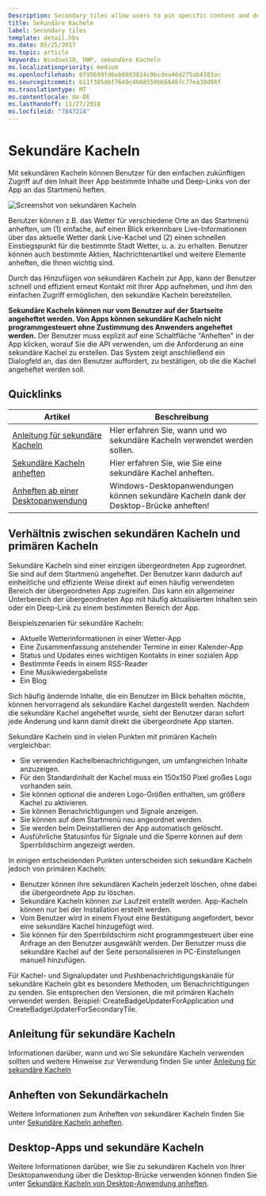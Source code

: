 ```yaml
---
Description: Secondary tiles allow users to pin specific content and deep links from your app onto their Start menu, providing easy future access to the content within your app.
title: Sekundäre Kacheln
label: Secondary tiles
template: detail.hbs
ms.date: 05/25/2017
ms.topic: article
keywords: Windows10, UWP, sekundäre Kacheln
ms.localizationpriority: medium
ms.openlocfilehash: 0f95699fd6eb0803824c9bcdea46d275ab4383ac
ms.sourcegitcommit: b11f305dbf7649c4b68550b666487c77ea30d98f
ms.translationtype: MT
ms.contentlocale: de-DE
ms.lasthandoff: 11/27/2018
ms.locfileid: "7847214"
---
```

# <a name="secondary-tiles"></a>Sekundäre Kacheln


Mit sekundären Kacheln können Benutzer für den einfachen zukünftigen Zugriff auf den Inhalt Ihrer App bestimmte Inhalte und Deep-Links von der App an das Startmenü heften.

![Screenshot von sekundären Kacheln](images/secondarytiles.png)

Benutzer können z.B. das Wetter für verschiedene Orte an das Startmenü anheften, um (1) einfache, auf einen Blick erkennbare Live-Informationen über das aktuelle Wetter dank Live-Kachel und (2) einen schnellen Einstiegspunkt für die bestimmte Stadt Wetter, u. a. zu erhalten. Benutzer können auch bestimmte Aktien, Nachrichtenartikel und weitere Elemente anheften, die Ihnen wichtig sind.

Durch das Hinzufügen von sekundären Kacheln zur App, kann der Benutzer schnell und effizient erneut Kontakt mit Ihrer App aufnehmen, und ihm den einfachen Zugriff ermöglichen, den sekundäre Kacheln bereitstellen.

**Sekundäre Kacheln können nur vom Benutzer auf der Startseite angeheftet werden. Von Apps können sekundäre Kacheln nicht programmgesteuert ohne Zustimmung des Anwenders angeheftet werden.** Der Benutzer muss explizit auf eine Schaltfläche "Anheften" in der App klicken, worauf Sie die API verwenden, um die Anforderung an eine sekundäre Kachel zu erstellen. Das System zeigt anschließend ein Dialogfeld an, das den Benutzer auffordert, zu bestätigen, ob die die Kachel angeheftet werden soll.

## <a name="quick-links"></a>Quicklinks

| Artikel | Beschreibung |
| --- | --- |
| [Anleitung für sekundäre Kacheln](secondary-tiles-guidance.md) | Hier erfahren Sie, wann und wo sekundäre Kacheln verwendet werden sollen. |
| [Sekundäre Kacheln anheften](secondary-tiles-pinning.md) | Hier erfahren Sie, wie Sie eine sekundäre Kachel anheften. |
| [Anheften ab einer Desktopanwendung](secondary-tiles-desktop-pinning.md) | Windows-Desktopanwendungen können sekundäre Kacheln dank der Desktop-Brücke anheften! |


## <a name="secondary-tiles-in-relation-to-primary-tiles"></a>Verhältnis zwischen sekundären Kacheln und primären Kacheln

Sekundäre Kacheln sind einer einzigen übergeordneten App zugeordnet. Sie sind auf dem Startmenü angeheftet. Der Benutzer kann dadurch auf einheitliche und effiziente Weise direkt auf einen häufig verwendeten Bereich der übergeordneten App zugreifen. Das kann ein allgemeiner Unterbereich der übergeordneten App mit häufig aktualisierten Inhalten sein oder ein Deep-Link zu einem bestimmten Bereich der App.

Beispielszenarien für sekundäre Kacheln:

* Aktuelle Wetterinformationen in einer Wetter-App
* Eine Zusammenfassung anstehender Termine in einer Kalender-App
* Status und Updates eines wichtigen Kontakts in einer sozialen App
* Bestimmte Feeds in einem RSS-Reader
* Eine Musikwiedergabeliste
* Ein Blog

Sich häufig ändernde Inhalte, die ein Benutzer im Blick behalten möchte, können hervorragend als sekundäre Kachel dargestellt werden. Nachdem die sekundäre Kachel angeheftet wurde, sieht der Benutzer daran sofort jede Änderung und kann damit direkt die übergeordnete App starten.

Sekundäre Kacheln sind in vielen Punkten mit primären Kacheln vergleichbar:

* Sie verwenden Kachelbenachrichtigungen, um umfangreichen Inhalte anzuzeigen.
* Für den Standardinhalt der Kachel muss ein 150x150 Pixel großes Logo vorhanden sein.
* Sie können optional die anderen Logo-Größen enthalten, um größere Kachel zu aktivieren.
* Sie können Benachrichtigungen und Signale anzeigen.
* Sie können auf dem Startmenü neu angeordnet werden.
* Sie werden beim Deinstallieren der App automatisch gelöscht.
* Ausführliche Statusinfos für Signale und die Sperre können auf dem Sperrbildschirm angezeigt werden.

In einigen entscheidenden Punkten unterscheiden sich sekundäre Kacheln jedoch von primären Kacheln:

* Benutzer können ihre sekundären Kacheln jederzeit löschen, ohne dabei die übergeordnete App zu löschen.
* Sekundäre Kacheln können zur Laufzeit erstellt werden. App-Kacheln können nur bei der Installation erstellt werden.
* Vom Benutzer wird in einem Flyout eine Bestätigung angefordert, bevor eine sekundäre Kachel hinzugefügt wird.
* Sie können für den Sperrbildschirm nicht programmgesteuert über eine Anfrage an den Benutzer ausgewählt werden. Der Benutzer muss die sekundäre Kachel auf der Seite personalisieren in PC-Einstellungen manuell hinzufügen.

Für Kachel- und Signalupdater und Pushbenachrichtigungskanäle für sekundäre Kacheln gibt es besondere Methoden, um Benachrichtigungen zu senden. Sie entsprechen den Versionen, die mit primären Kacheln verwendet werden. Beispiel: CreateBadgeUpdaterForApplication und CreateBadgeUpdaterForSecondaryTile.


## <a name="guidance-on-secondary-tiles"></a>Anleitung für sekundäre Kacheln
Informationen darüber, wann und wo Sie sekundäre Kacheln verwenden sollten und weitere Hinweise zur Verwendung finden Sie unter [Anleitung für sekundäre Kacheln](secondary-tiles-guidance.md)


## <a name="pinning-secondary-tiles"></a>Anheften von Sekundärkacheln
Weitere Informationen zum Anheften von sekundärer Kacheln finden Sie unter [Sekundäre Kacheln anheften](secondary-tiles-pinning.md).


## <a name="desktop-applications-and-secondary-tiles"></a>Desktop-Apps und sekundäre Kacheln
Weitere Informationen darüber, wie Sie zu sekundären Kacheln von Ihrer Desktopanwendung über die Desktop-Brücke verwenden können finden Sie unter [Sekundäre Kacheln von Desktop-Anwendung anheften](secondary-tiles-desktop-pinning.md).
